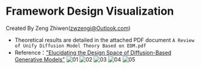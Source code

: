 # Framework Design Visualization

Created By Zeng Zhiwen(zwzengi@Outlook.com)

- Theoretical results are detailed in the attached PDF document `A Review of Unify Diffusion Model Theory Based on EDM.pdf`
-  Reference：["Elucidating the Design Space of Diffusion-Based Generative Models"](https://arxiv.org/abs/2206.00364)
![01](https://github.com/user-attachments/assets/35f00995-2383-4f14-b59c-708f2bf97c2e)
![02](https://github.com/user-attachments/assets/99083ad3-804f-4aef-9843-f9622a4ecfb0)
![03](https://github.com/user-attachments/assets/462fae6f-3db4-44f5-87d5-c7b009c0e37f)
![04](https://github.com/user-attachments/assets/bc02dc91-c19c-4206-9a65-946f637d9d6c)
![05](https://github.com/user-attachments/assets/55b13dc6-5b3b-4f0b-bff2-7c211926036e)
